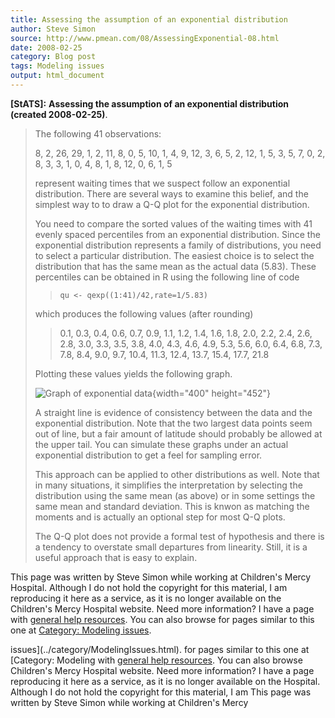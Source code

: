 ```yaml
---
title: Assessing the assumption of an exponential distribution
author: Steve Simon
source: http://www.pmean.com/08/AssessingExponential-08.html
date: 2008-02-25
category: Blog post
tags: Modeling issues
output: html_document
---
```

**[StATS]:** **Assessing the assumption of an
exponential distribution (created 2008-02-25)**.

> The following 41 observations:
>
> 8, 2, 26, 29, 1, 2, 11, 8, 0, 5, 10, 1, 4, 9, 12, 3, 6, 5, 2, 12, 1,
> 5, 3, 5, 7, 0, 2, 8, 3, 3, 1, 0, 4, 8, 1, 8, 12, 0, 6, 1, 5
>
> represent waiting times that we suspect follow an exponential
> distribution. There are several ways to examine this belief, and the
> simplest way to to draw a Q-Q plot for the exponential distribution.
>
> You need to compare the sorted values of the waiting times with 41
> evenly spaced percentiles from an exponential distribution. Since the
> exponential distribution represents a family of distributions, you
> need to select a particular distribution. The easiest choice is to
> select the distribution that has the same mean as the actual data
> (5.83). These percentiles can be obtained in R using the following
> line of code
>
> > `qu <- qexp((1:41)/42,rate=1/5.83)`
>
> which produces the following values (after rounding)
>
> > 0.1, 0.3, 0.4, 0.6, 0.7, 0.9, 1.1, 1.2, 1.4, 1.6, 1.8, 2.0, 2.2,
> > 2.4, 2.6, 2.8, 3.0, 3.3, 3.5, 3.8, 4.0, 4.3, 4.6, 4.9, 5.3, 5.6,
> > 6.0, 6.4, 6.8, 7.3, 7.8, 8.4, 9.0, 9.7, 10.4, 11.3, 12.4, 13.7,
> > 15.4, 17.7, 21.8
>
> Plotting these values yields the following graph.
>
> ![Graph of exponential data](../04/images/Assess1.gif){width="400"
> height="452"}
>
> A straight line is evidence of consistency between the data and the
> exponential distribution. Note that the two largest data points seem
> out of line, but a fair amount of latitude should probably be allowed
> at the upper tail. You can simulate these graphs under an actual
> exponential distribution to get a feel for sampling error.
>
> This approach can be applied to other distributions as well. Note that
> in many situations, it simplifies the interpretation by selecting the
> distribution using the same mean (as above) or in some settings the
> same mean and standard deviation. This is knwon as matching the
> moments and is actually an optional step for most Q-Q plots.
>
> The Q-Q plot does not provide a formal test of hypothesis and there is
> a tendency to overstate small departures from linearity. Still, it is
> a useful approach that is easy to explain.

This page was written by Steve Simon while working at Children\'s Mercy
Hospital. Although I do not hold the copyright for this material, I am
reproducing it here as a service, as it is no longer available on the
Children\'s Mercy Hospital website. Need more information? I have a page
with [general help resources](../GeneralHelp.html). You can also browse
for pages similar to this one at [Category: Modeling
issues](../category/ModelingIssues.html).
<!---More--->
issues](../category/ModelingIssues.html).
for pages similar to this one at [Category: Modeling
with [general help resources](../GeneralHelp.html). You can also browse
Children\'s Mercy Hospital website. Need more information? I have a page
reproducing it here as a service, as it is no longer available on the
Hospital. Although I do not hold the copyright for this material, I am
This page was written by Steve Simon while working at Children\'s Mercy

<!---Do not use
**[StATS]:** **Assessing the assumption of an
This page was written by Steve Simon while working at Children\'s Mercy
Hospital. Although I do not hold the copyright for this material, I am
reproducing it here as a service, as it is no longer available on the
Children\'s Mercy Hospital website. Need more information? I have a page
with [general help resources](../GeneralHelp.html). You can also browse
for pages similar to this one at [Category: Modeling
issues](../category/ModelingIssues.html).
--->

